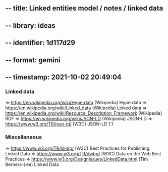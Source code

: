 ## -- title:       Linked entities model / notes / linked data
## -- library:     ideas
## -- identifier:  1d117d29
## -- format:      gemini
## -- timestamp:   2021-10-02 20:49:04


### Linked data

=> https://en.wikipedia.org/wiki/Hyperdata  (Wikipedia) Hyperdata
=> https://en.wikipedia.org/wiki/Linked_data (Wikipedia) Linked data
=> https://en.wikipedia.org/wiki/Resource_Description_Framework (Wikipedia) RDF
=> https://en.wikipedia.org/wiki/JSON-LD (Wikipedia) JSON-LD
=> https://www.w3.org/TR/json-ld/ (W3C) JSON-LD 1.1


### Miscellaneous

=> https://www.w3.org/TR/ld-bp/ (W3C) Best Practices for Publishing Linked Data
=> https://www.w3.org/TR/dwbp/ (W3C) Data on the Web Best Practices
=> https://www.w3.org/DesignIssues/LinkedData.html (Tim Berners-Lee) Linked Data
